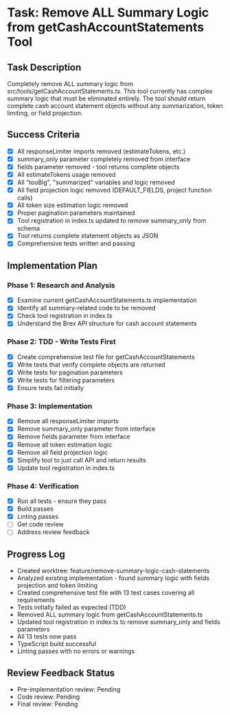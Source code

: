 # Task: Remove ALL Summary Logic from getCashAccountStatements Tool

## Task Description
Completely remove ALL summary logic from src/tools/getCashAccountStatements.ts. This tool currently has complex summary logic that must be eliminated entirely. The tool should return complete cash account statement objects without any summarization, token limiting, or field projection.

## Success Criteria
- [x] All responseLimiter imports removed (estimateTokens, etc.)
- [x] summary_only parameter completely removed from interface
- [x] fields parameter removed - tool returns complete objects
- [x] All estimateTokens usage removed
- [x] All "tooBig", "summarized" variables and logic removed
- [x] All field projection logic removed (DEFAULT_FIELDS, project function calls)
- [x] All token size estimation logic removed
- [x] Proper pagination parameters maintained
- [x] Tool registration in index.ts updated to remove summary_only from schema
- [x] Tool returns complete statement objects as JSON
- [x] Comprehensive tests written and passing

## Implementation Plan

### Phase 1: Research and Analysis
- [x] Examine current getCashAccountStatements.ts implementation
- [x] Identify all summary-related code to be removed
- [x] Check tool registration in index.ts
- [x] Understand the Brex API structure for cash account statements

### Phase 2: TDD - Write Tests First
- [x] Create comprehensive test file for getCashAccountStatements
- [x] Write tests that verify complete objects are returned
- [x] Write tests for pagination parameters
- [x] Write tests for filtering parameters
- [x] Ensure tests fail initially

### Phase 3: Implementation
- [x] Remove all responseLimiter imports
- [x] Remove summary_only parameter from interface
- [x] Remove fields parameter from interface
- [x] Remove all token estimation logic
- [x] Remove all field projection logic
- [x] Simplify tool to just call API and return results
- [x] Update tool registration in index.ts

### Phase 4: Verification
- [x] Run all tests - ensure they pass
- [x] Build passes
- [x] Linting passes
- [ ] Get code review
- [ ] Address review feedback

## Progress Log
- Created worktree: feature/remove-summary-logic-cash-statements
- Analyzed existing implementation - found summary logic with fields projection and token limiting
- Created comprehensive test file with 13 test cases covering all requirements
- Tests initially failed as expected (TDD)
- Removed ALL summary logic from getCashAccountStatements.ts
- Updated tool registration in index.ts to remove summary_only and fields parameters
- All 13 tests now pass
- TypeScript build successful
- Linting passes with no errors or warnings

## Review Feedback Status
- Pre-implementation review: Pending
- Code review: Pending
- Final review: Pending
